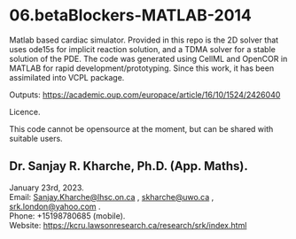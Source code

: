 # 06.betaBlockers-MATLAB-2014  

Matlab based cardiac simulator. Provided in this repo is the 2D solver that uses ode15s for implicit reaction solution,
and a TDMA solver for a stable solution of the PDE. The code was generated using CellML and OpenCOR in MATLAB for rapid
development/prototyping. Since this work, it has been assimilated into VCPL package.

Outputs:
https://academic.oup.com/europace/article/16/10/1524/2426040

Licence.

This code cannot be opensource at the moment, but can be shared with suitable users.


## Dr. Sanjay R. Kharche, Ph.D. (App. Maths).  
January 23rd, 2023.  
Email: Sanjay.Kharche@lhsc.on.ca , skharche@uwo.ca , srk.london@yahoo.com .  
Phone: +15198780685 (mobile).  
Website: https://kcru.lawsonresearch.ca/research/srk/index.html  

